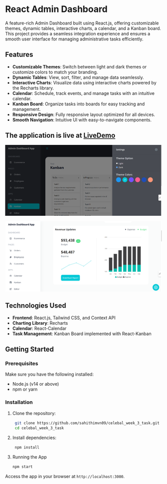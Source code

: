 # React Admin Dashboard

A feature-rich Admin Dashboard built using React.js, offering customizable themes, dynamic tables, interactive charts, a calendar, and a Kanban board. This project provides a seamless integration experience and ensures a smooth user interface for managing administrative tasks efficiently.

## Features

- **Customizable Themes**: Switch between light and dark themes or customize colors to match your branding.
- **Dynamic Tables**: View, sort, filter, and manage data seamlessly.
- **Interactive Charts**: Visualize data using interactive charts powered by the Recharts library.
- **Calendar**: Schedule, track events, and manage tasks with an intuitive calendar.
- **Kanban Board**: Organize tasks into boards for easy tracking and management.
- **Responsive Design**: Fully responsive layout optimized for all devices.
- **Smooth Navigation**: Intuitive UI with easy-to-navigate components.

## The application is live at [LiveDemo]()


![image1](https://github.com/sahithimvn09/celebal_week_3_task/blob/767bb43098bbaa2101cb7ef4c7079e5cb0479151/image.png)

![image2](https://github.com/sahithimvn09/celebal_week_3_task/blob/767bb43098bbaa2101cb7ef4c7079e5cb0479151/image1.png)



## Technologies Used

- **Frontend**: React.js, Tailwind CSS, and Context API
- **Charting Library**: Recharts
- **Calendar**: React-Calendar
- **Task Management**: Kanban Board implemented with React-Kanban

## Getting Started

### Prerequisites

Make sure you have the following installed:

- Node.js (v14 or above)
- npm or yarn

### Installation

1. Clone the repository:
   ```bash
    git clone https://github.com/sahithimvn09/celebal_week_3_task.git
    cd celebal_week_3_task
   ```
2. Install dependencies:
   ```bash
    npm install
    ```
3. Running the App
    ```bash
    npm start
    ```
Access the app in your browser at `http://localhost:3000`.
   
